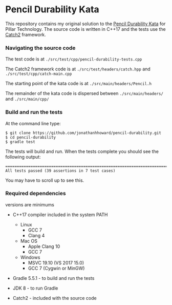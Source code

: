 # Pencil Durability Kata

This repository contains my original solution to the [Pencil Durability Kata](https://github.com/PillarTechnology/kata-pencil-durability) for Pillar Technology.
The source code is written in C++17 and the tests use the [Catch2](https://github.com/catchorg/Catch2) framework.

### Navigating the source code

The test code is at `./src/test/cpp/pencil-durability-tests.cpp`

The Catch2 framework code is at `./src/test/headers/catch.hpp` and `./src/test/cpp/catch-main.cpp`

The starting point of the kata code is at `./src/main/headers/Pencil.h`

The remainder of the kata code is dispersed between `./src/main/headers/` and `./src/main/cpp/`

### Build and run the tests

At the command line type:
```
$ git clone https://github.com/jonathanhhoward/pencil-durability.git
$ cd pencil-durability
$ gradle test
```
The tests will build and run. When the tests complete you should see the following output:

```
===============================================================================
All tests passed (39 assertions in 7 test cases)
```

You may have to scroll up to see this.

### Required dependencies
versions are minimums

- C++17 compiler included in the system PATH
  - Linux
    - GCC 7
    - Clang 4
  - Mac OS
    - Apple Clang 10
    - GCC 7
  - Windows
    - MSVC 19.10 (VS 2017 15.0)
    - GCC 7 (Cygwin or MinGW)

- Gradle 5.5.1 - to build and run the tests

- JDK 8 - to run Gradle

- Catch2 - included with the source code
